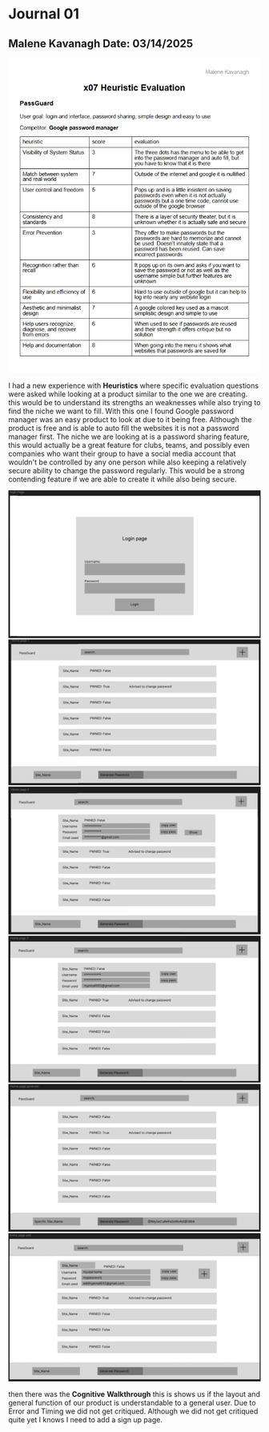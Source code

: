# Journal 01


## Malene Kavanagh   Date: 03/14/2025

![](Heuristics.png)

I had a new experience with **Heuristics** where specific evaluation questions 
were asked while looking at a product similar to the one we are creating. this would be
to understand its strengths an weaknesses while also trying to find the niche we want to fill.
With this one I found Google password manager was an easy product to look at due to it being free.
Although the product is free and is able to auto fill the websites it is not a password manager first.
The niche we are looking at is a password sharing feature, this would actually be a great feature for 
clubs, teams, and possibly even companies who want their group to have a social media account that wouldn't 
be controlled by any one person while also keeping a relatively secure ability to change the password regularly.
This would be a strong contending feature if we are able to create it while also being secure.

![](WF1.png)
![](WF2.png)
![](WF3.png)
![](WF4.png)
![](WF5.png)
![](WF6.png)

then there was the **Cognitive** **Walkthrough** this is shows us if the layout and general function of our
product is understandable to a general user. Due to Error and Timing we did not get critiqued. Although we 
did not get critiqued quite yet I knows I need to add a sign up page.
